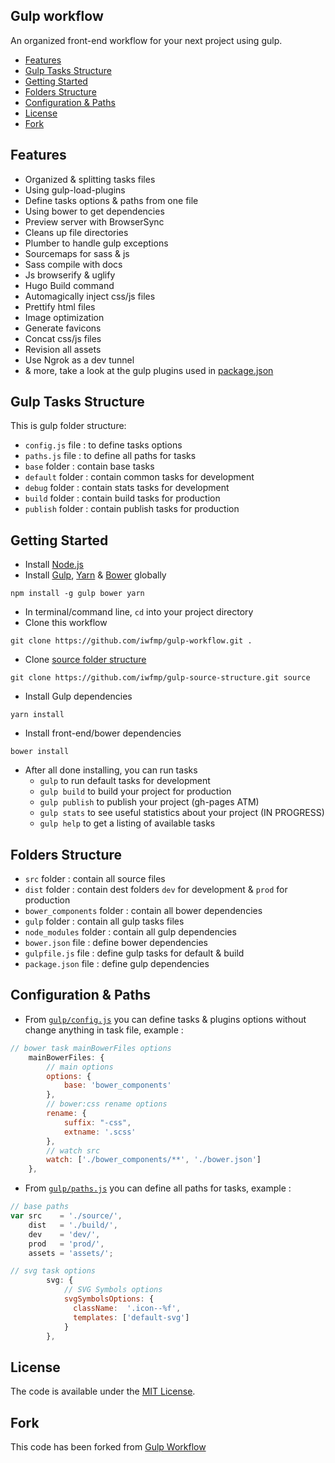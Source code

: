 ## Gulp workflow
An organized front-end workflow for your next project using gulp.
* [Features](https://github.com/iwfmp/gulp-workflow#features)
* [Gulp Tasks Structure](https://github.com/iwfmp/gulp-workflow#gulp-tasks-structure)
* [Getting Started](https://github.com/iwfmp/gulp-workflow#getting-started)
* [Folders Structure](https://github.com/iwfmp/gulp-workflow#folders-structure)
* [Configuration & Paths](https://github.com/iwfmp/gulp-workflow#configuration--paths)
* [License](https://github.com/iwfmp/gulp-workflow#license)
* [Fork](https://github.com/iwfmp/gulp-workflow#fork)

## Features
- Organized & splitting tasks files
- Using gulp-load-plugins
- Define tasks options & paths from one file
- Using bower to get dependencies
- Preview server with BrowserSync
- Cleans up file directories
- Plumber to handle gulp exceptions
- Sourcemaps for sass & js
- Sass compile with docs
- Js browserify & uglify
- Hugo Build command
- Automagically inject css/js files
- Prettify html files
- Image optimization
- Generate favicons
- Concat css/js files
- Revision all assets
- Use Ngrok as a dev tunnel
- & more, take a look at the gulp plugins used in [package.json](https://github.com/iwfmp/gulp-workflow/blob/master/package.json)

## Gulp Tasks Structure
This is gulp folder structure:
- `config.js` file : to define tasks options
- `paths.js` file : to define all paths for tasks
- `base` folder : contain base tasks
- `default` folder : contain common tasks for development
- `debug` folder : contain stats tasks for development
- `build` folder : contain build tasks for production
- `publish` folder : contain publish tasks for production

## Getting Started
- Install [Node.js](https://nodejs.org/)
- Install [Gulp](http://gulpjs.com/), [Yarn](https://yarnpkg.com/) & [Bower](http://bower.io/) globally
```
npm install -g gulp bower yarn
```
- In terminal/command line, `cd` into your project directory
- Clone this workflow
```
git clone https://github.com/iwfmp/gulp-workflow.git .
```
- Clone [source folder structure](https://github.com/iwfmp/gulp-source-structure)
```
git clone https://github.com/iwfmp/gulp-source-structure.git source
```
- Install Gulp dependencies
```
yarn install
```
- Install front-end/bower dependencies
```
bower install
```
- After all done installing, you can run tasks
  * `gulp` to run default tasks for development
  * `gulp build` to build your project for production
  * `gulp publish` to publish your project (gh-pages ATM)
  * `gulp stats` to see useful statistics about your project (IN PROGRESS)
  * `gulp help` to get a listing of available tasks

## Folders Structure
- `src` folder : contain all source files
- `dist` folder : contain dest folders `dev` for development & `prod` for production
- `bower_components` folder : contain all bower dependencies
- `gulp` folder : contain all gulp tasks files
- `node_modules` folder : contain all gulp dependencies
- `bower.json` file : define bower dependencies
- `gulpfile.js` file : define gulp tasks for default & build
- `package.json` file : define gulp dependencies

## Configuration & Paths
- From [`gulp/config.js`](https://github.com/iwfmp/gulp-workflow/blob/master/gulp/config.js) you can define tasks & plugins options without change anything in task file, example :
```javascript
// bower task mainBowerFiles options
    mainBowerFiles: {
        // main options
        options: {
            base: 'bower_components'
        },
        // bower:css rename options
        rename: {
            suffix: "-css",
            extname: '.scss'
        },
        // watch src
        watch: ['./bower_components/**', './bower.json']
    },
```

- From [`gulp/paths.js`](https://github.com/iwfmp/gulp-workflow/blob/master/gulp/paths.js) you can define all paths for tasks, example :
```javascript
// base paths
var src    = './source/',
    dist   = './build/',
    dev    = 'dev/',
    prod   = 'prod/',
    assets = 'assets/';

// svg task options
        svg: {
            // SVG Symbols options
            svgSymbolsOptions: {
              className:  '.icon--%f',
              templates: ['default-svg']
            }
        },
```

## License
The code is available under the [MIT License](https://github.com/iwfmp/gulp-workflow/LICENSE).

## Fork
This code has been forked from [Gulp Workflow](https://github.com/mohamdio/gulp-workflow)